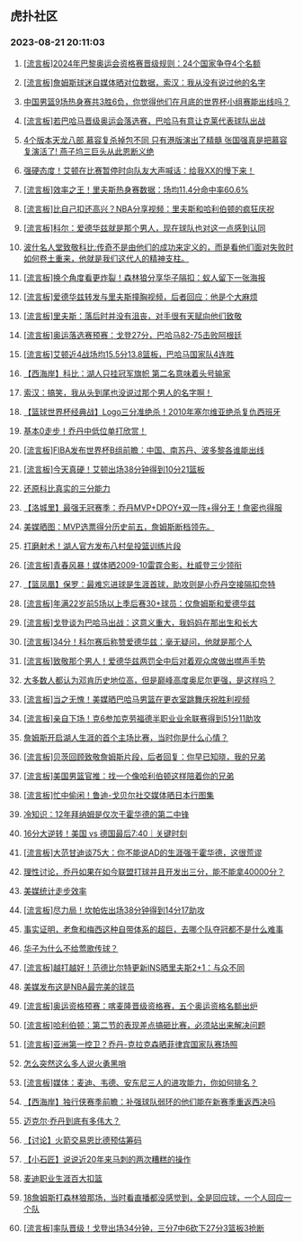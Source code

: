 ## 虎扑社区 
### 2023-08-21 20:11:03

1. [[流言板]2024年巴黎奥运会资格赛晋级规则：24个国家争夺4个名额](https://bbs.hupu.com/61769614.html)

2. [[流言板]詹姆斯球迷自媒体晒对位数据，索汉：我从没有说过他的名字](https://bbs.hupu.com/61769156.html)

3. [中国男篮9场热身赛共3胜6负，你觉得他们在月底的世界杯小组赛能出线吗？](https://bbs.hupu.com/61769092.html)

4. [[流言板]若巴哈马晋级奥运会落选赛，巴哈马有意让克莱代表球队出战](https://bbs.hupu.com/61768178.html)

5. [4个版本天龙八部  慕容复杀掉包不同  只有港版演出了精髓 张国强真是把慕容复演活了! 燕子坞三巨头从此恩断义绝](https://bbs.hupu.com/61770940.html)

6. [强硬态度！艾顿在比赛暂停时向队友大声喊话：给我XX的慢下来！](https://bbs.hupu.com/61768808.html)

7. [[流言板]效率之王！里夫斯热身赛数据：场均11.4分命中率60.6%](https://bbs.hupu.com/61768312.html)

8. [[流言板]比自己扣还高兴？NBA分享视频：里夫斯和哈利伯顿的疯狂庆祝](https://bbs.hupu.com/61770128.html)

9. [[流言板]科尔：爱德华兹就是那个男人，现在球队也对这一点感到认同](https://bbs.hupu.com/61772341.html)

10. [波什名人堂致敬科比:传奇不是由他们的成功来定义的，而是看他们面对失败时如何卷土重来，他就是我们这代人的精神支柱。](https://bbs.hupu.com/61770425.html)

11. [[流言板]换个角度看更炸裂！森林狼分享华子隔扣：蚁人留下一张海报](https://bbs.hupu.com/61770383.html)

12. [[流言板]爱德华兹转发与里夫斯撞胸视频，后者回应：他是个大麻烦](https://bbs.hupu.com/61770000.html)

13. [[流言板]里夫斯：落后时并没有沮丧，对手很有天赋向他们致敬](https://bbs.hupu.com/61772862.html)

14. [[流言板]奥运落选赛预赛：戈登27分，巴哈马82-75击败阿根廷](https://bbs.hupu.com/61767705.html)

15. [[流言板]艾顿近4战场均15.5分13.8篮板，巴哈马国家队4连胜](https://bbs.hupu.com/61768822.html)

16. [【西海岸】科比：湖人只挂冠军旗帜 第二名意味着头号输家](https://bbs.hupu.com/61772339.html)

17. [索汉：搞笑，我从头到尾也没说过那个男人的名字啊！](https://bbs.hupu.com/61766903.html)

18. [【篮球世界杯经典战】Logo三分准绝杀！2010年塞尔维亚绝杀复仇西班牙](https://bbs.hupu.com/61770224.html)

19. [基本0走步！乔丹中低位单打欣赏！](https://bbs.hupu.com/61768402.html)

20. [[流言板]FIBA发布世界杯B组前瞻：中国、南苏丹、波多黎各谁能出线](https://bbs.hupu.com/61768172.html)

21. [[流言板]今天真硬！艾顿出场38分钟得到10分21篮板](https://bbs.hupu.com/61767815.html)

22. [还原科比真实的三分能力](https://bbs.hupu.com/61772984.html)

23. [【洛城里】最强无冠赛季：乔丹MVP+DPOY+双一阵+得分王！詹密也得服](https://bbs.hupu.com/61772229.html)

24. [美媒晒图：MVP选票得分历史前五，詹姆斯断档领先。](https://bbs.hupu.com/61773100.html)

25. [打磨射术！湖人官方发布八村垒投篮训练片段](https://bbs.hupu.com/61772064.html)

26. [[流言板]青春风暴！媒体晒2009-10雷霆合影，杜威登三少领衔](https://bbs.hupu.com/61768418.html)

27. [【篮凤凰】保罗：最难忘进球是生涯首球，助攻则是小乔丹空接隔扣奈特](https://bbs.hupu.com/61773221.html)

28. [[流言板]年满22岁前5场以上季后赛30+球员：仅詹姆斯和爱德华兹](https://bbs.hupu.com/61766295.html)

29. [[流言板]戈登谈为巴哈马出战：这意义重大，我妈妈在那出生和长大](https://bbs.hupu.com/61770063.html)

30. [[流言板]34分！科尔赛后称赞爱德华兹：毫无疑问，他就是那个人](https://bbs.hupu.com/61765776.html)

31. [[流言板]致敬那个男人！爱德华兹两罚全中后对着观众席做出噤声手势](https://bbs.hupu.com/61765756.html)

32. [大多数人都认为邓肯历史地位高，但是巅峰高度奥尼尔更强，是这样吗？](https://bbs.hupu.com/61772646.html)

33. [[流言板]当之无愧！美媒晒巴哈马男篮在更衣室跳舞庆祝胜利视频](https://bbs.hupu.com/61772113.html)

34. [[流言板]亲自下场！克6参加克劳福德半职业业余联赛得到51分11助攻](https://bbs.hupu.com/61773825.html)

35. [詹姆斯开启湖人生涯的首个主场比赛，当时你是什么心情？](https://bbs.hupu.com/61772012.html)

36. [[流言板]贝茨回顾致敬詹姆斯片段，后者回复：你早已知晓，我的兄弟](https://bbs.hupu.com/61765866.html)

37. [[流言板]美国男篮官推：找一个像哈利伯顿这样陪着你的兄弟](https://bbs.hupu.com/61765635.html)

38. [[流言板]忙中偷闲！鲁迪-戈贝尔社交媒体晒日本行图集](https://bbs.hupu.com/61774004.html)

39. [冷知识：12年拜纳姆是仅次于霍华德的第二中锋](https://bbs.hupu.com/61771877.html)

40. [16分大逆转！美国 vs 德国最后7:40｜关键时刻](https://bbs.hupu.com/61765798.html)

41. [[流言板]大范甘迪谈75大：你不能说AD的生涯强于霍华德，这很荒谬](https://bbs.hupu.com/61767152.html)

42. [理性讨论，乔丹如果在如今联盟打球并且开发出三分，能不能拿40000分？](https://bbs.hupu.com/61773109.html)

43. [美媒统计走步效率](https://bbs.hupu.com/61772696.html)

44. [[流言板]尽力局！坎帕佐出场38分钟得到14分17助攻](https://bbs.hupu.com/61767960.html)

45. [事实证明，老詹和梅西这种自带体系的超巨，去哪个队夺冠都不是什么难事](https://bbs.hupu.com/61769225.html)

46. [华子为什么不给莺歌传球？](https://bbs.hupu.com/61770909.html)

47. [[流言板]越打越好！范德比尔特更新INS晒里夫斯2+1：与众不同](https://bbs.hupu.com/61766561.html)

48. [美媒发布这是NBA最完美的球员](https://bbs.hupu.com/61772422.html)

49. [[流言板]奥运资格预赛：喀麦隆晋级资格赛，五个奥运资格名额出炉](https://bbs.hupu.com/61768639.html)

50. [[流言板]哈利伯顿：第二节的表现差点搞砸比赛，必须站出来解决问题](https://bbs.hupu.com/61772468.html)

51. [[流言板]亚洲第一控卫？乔丹-克拉克森晒菲律宾国家队赛场照](https://bbs.hupu.com/61774185.html)

52. [怎么突然这么多人说火勇黑哨](https://bbs.hupu.com/61772184.html)

53. [[流言板]媒体：麦迪、韦德、安东尼三人的进攻能力，你如何排名？](https://bbs.hupu.com/61768510.html)

54. [【西海岸】独行侠赛季前瞻：补强球队弱环的他们能在新赛季重返西决吗](https://bbs.hupu.com/61773291.html)

55. [迈克尔·乔丹到底有多伟大？](https://bbs.hupu.com/61772274.html)

56. [【讨论】火箭交易恩比德预估筹码](https://bbs.hupu.com/61772561.html)

57. [【小石匠】说说近20年来马刺的两次糟糕的操作](https://bbs.hupu.com/61772971.html)

58. [麦迪职业生涯百大扣篮](https://bbs.hupu.com/61772289.html)

59. [18詹姆斯打森林狼那场，当时看直播都没感觉到，全是回应球，一个人回应一个队](https://bbs.hupu.com/61765884.html)

60. [[流言板]率队晋级！戈登出场34分钟，三分7中6砍下27分3篮板3抢断](https://bbs.hupu.com/61767747.html)

